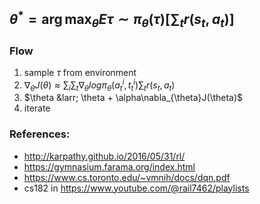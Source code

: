 
## $\theta^* = \arg\max_{\theta}E{\tau \sim \pi_{\theta}(\tau)}[\sum_{t}r(s_{t}, a_{t})]$

### Flow
1. sample $\tau$ from environment
2. $\nabla_{\theta}J(\theta) \approx \sum_{i}\sum_{t}\nabla_{\theta}log\pi_{\theta}(a_{t}^{i}, t_{t}^{i})\sum_{t}r(s_{t}, a_{t})$
3. $\theta &larr; \theta + \alpha\nabla_{\theta}J(\theta)$
4. iterate


### References:
- http://karpathy.github.io/2016/05/31/rl/
- https://gymnasium.farama.org/index.html
- https://www.cs.toronto.edu/~vmnih/docs/dqn.pdf
- cs182 in https://www.youtube.com/@rail7462/playlists
